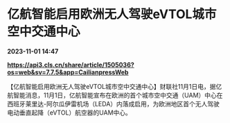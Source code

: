 # 亿航智能启用欧洲无人驾驶eVTOL城市空中交通中心

**2023-11-01 14:47**

**https://api3.cls.cn/share/article/1505036?os=web&sv=7.7.5&app=CailianpressWeb**

【亿航智能启用欧洲无人驾驶eVTOL城市空中交通中心】财联社11月1日电，据亿航智能消息，11月1日，亿航智能宣布在欧洲的首个城市空中交通（UAM）中心在西班牙莱里达-阿尔瓜伊雷机场（LEDA）内落成启用，为欧洲地区首个无人驾驶电动垂直起降（eVTOL）航空器的UAM中心。